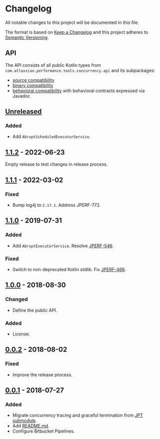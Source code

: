 # Changelog
All notable changes to this project will be documented in this file.

The format is based on [Keep a Changelog](http://keepachangelog.com/en/1.0.0/)
and this project adheres to [Semantic Versioning](http://semver.org/spec/v2.0.0.html).

## API
The API consists of all public Kotlin types from `com.atlassian.performance.tools.concurrency.api` and its subpackages:

  * [source compatibility]
  * [binary compatibility]
  * [behavioral compatibility] with behavioral contracts expressed via Javadoc

[source compatibility]: http://cr.openjdk.java.net/~darcy/OpenJdkDevGuide/OpenJdkDevelopersGuide.v0.777.html#source_compatibility
[binary compatibility]: http://cr.openjdk.java.net/~darcy/OpenJdkDevGuide/OpenJdkDevelopersGuide.v0.777.html#binary_compatibility
[behavioral compatibility]: http://cr.openjdk.java.net/~darcy/OpenJdkDevGuide/OpenJdkDevelopersGuide.v0.777.html#behavioral_compatibility

## [Unreleased]
[Unreleased]: https://github.com/atlassian/concurrency/compare/release-1.1.2...master

### Added
- Add `AbruptScheduledExecutorService`.

## [1.1.2] - 2022-06-23
[1.1.2]: https://github.com/atlassian/concurrency/compare/release-1.1.1...release-1.1.2

Empty release to test changes in release process.

## [1.1.1] - 2022-03-02
[1.1.1]: https://github.com/atlassian/concurrency/compare/release-1.1.0...release-1.1.1

### Fixed
- Bump log4j to `2.17.1`. Address JPERF-772.

[JPERF-772]: https://ecosystem.atlassian.net/browse/JPERF-772

## [1.1.0] - 2019-07-31
[1.1.0]: https://github.com/atlassian/concurrency/compare/release-1.0.0...release-1.1.0

### Added
- Add `AbruptExecutorService`. Resolve [JPERF-546].

### Fixed
- Switch to non-deprecated Kotlin stdlib. Fix [JPERF-466].

[JPERF-546]: https://ecosystem.atlassian.net/browse/JPERF-546
[JPERF-466]: https://ecosystem.atlassian.net/browse/JPERF-466

## [1.0.0] - 2018-08-30
[1.0.0]: https://github.com/atlassian/concurrency/compare/release-0.0.2...release-1.0.0

### Changed
- Define the public API.

### Added
- License.

## [0.0.2] - 2018-08-02
[0.0.2]: https://github.com/atlassian/concurrency/compare/release-0.0.1...release-0.0.2

### Fixed
- Improve the release process.

## [0.0.1] - 2018-07-27
[0.0.1]: https://github.com/atlassian/concurrency/compare/initial-commit...release-0.0.1

### Added
- Migrate concurrency tracing and graceful termination from [JPT submodule].
- Add [README.md](README.md).
- Configure Bitbucket Pipelines.

[JPT submodule]: https://stash.atlassian.com/projects/JIRASERVER/repos/jira-performance-tests/browse/concurrency?at=bff5b4bb5e6d057940693b71b6540dad160529bd
